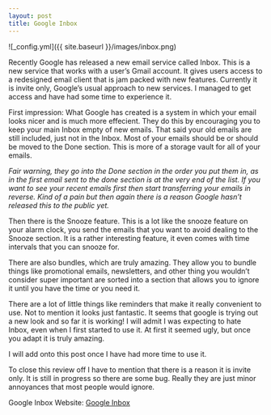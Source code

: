 ```yaml
---
layout: post
title: Google Inbox
---
```


![_config.yml]({{ site.baseurl }}/images/inbox.png)

Recently Google has released a new email service called Inbox. This is a new service that works with a user’s Gmail account. It gives users access to a redesigned email client that is jam packed with new features. Currently it is invite only, Google’s usual approach to new services. I managed to get access and have had some time to experience it.

First impression: 
What Google has created is a system in which your email looks nicer and is much more effecient. They do this by encouraging you to keep your main Inbox empty of new emails. That said your old emails are still included, just not in the Inbox. Most of your emails should be or should be moved to the Done section. This is more of a storage vault for all of your emails. 
	
*Fair warning, they go into the Done section in the order you put them in, as in the first email sent to the done section is at the very end of the list. If you want to see your recent emails first then start transferring your emails in reverse. Kind of a pain but then again there is a reason Google hasn’t released this to the public yet.*

Then there is the Snooze feature. This is a lot like the snooze feature on your alarm clock, you send the emails that you want to avoid dealing to the Snooze section. It is a rather interesting feature, it even comes with time intervals that you can snooze for. 

There are also bundles, which are truly amazing. They allow you to bundle things like promotional emails, newsletters, and other thing you wouldn’t consider super important are sorted into a section that allows you to ignore it until you have the time or you need it. 

There are a lot of little things like reminders that make it really convenient to use. Not to mention it looks just fantastic. It seems that google is trying out a new look and so far it is working! I will admit I was expecting to hate Inbox, even when I first started to use it. At first it seemed ugly, but once you adapt it is truly amazing. 


I will add onto this post once I have had more time to use it.

To close this review off I have to mention that there is a reason it is invite only. It is still in progress so there are some bug. Really they are just minor annoyances that most people would ignore. 


Google Inbox Website: [Google Inbox](https://inbox.google.com/)
